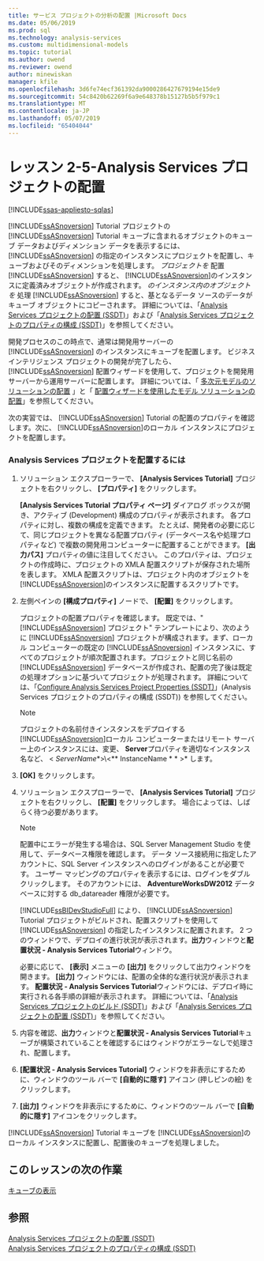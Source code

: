 ```yaml
---
title: サービス プロジェクトの分析の配置 |Microsoft Docs
ms.date: 05/06/2019
ms.prod: sql
ms.technology: analysis-services
ms.custom: multidimensional-models
ms.topic: tutorial
ms.author: owend
ms.reviewer: owend
author: minewiskan
manager: kfile
ms.openlocfilehash: 3d6fe74ecf361392da9000286427679194e15de9
ms.sourcegitcommit: 54c8420b62269f6a9e648378b15127b5b5f979c1
ms.translationtype: MT
ms.contentlocale: ja-JP
ms.lasthandoff: 05/07/2019
ms.locfileid: "65404044"
---
```

# <a name="lesson-2-5---deploying-an-analysis-services-project"></a>レッスン 2-5-Analysis Services プロジェクトの配置
[!INCLUDE[ssas-appliesto-sqlas](../../includes/ssas-appliesto-sqlas.md)]

[!INCLUDE[ssASnoversion](../../includes/ssasnoversion-md.md)] Tutorial プロジェクトの [!INCLUDE[ssASnoversion](../../includes/ssasnoversion-md.md)] Tutorial キューブに含まれるオブジェクトのキューブ データおよびディメンション データを表示するには、 [!INCLUDE[ssASnoversion](../../includes/ssasnoversion-md.md)] の指定のインスタンスにプロジェクトを配置し、キューブおよびそのディメンションを処理します。 *プロジェクトを* 配置 [!INCLUDE[ssASnoversion](../../includes/ssasnoversion-md.md)] すると、 [!INCLUDE[ssASnoversion](../../includes/ssasnoversion-md.md)]のインスタンスに定義済みオブジェクトが作成されます。 *のインスタンス内のオブジェクトを* 処理 [!INCLUDE[ssASnoversion](../../includes/ssasnoversion-md.md)] すると、基となるデータ ソースのデータがキューブ オブジェクトにコピーされます。 詳細については、「[Analysis Services プロジェクトの配置 (SSDT)](../multidimensional-models/deploy-analysis-services-projects-ssdt.md)」および「[Analysis Services プロジェクトのプロパティの構成 (SSDT)](../multidimensional-models/configure-analysis-services-project-properties-ssdt.md)」を参照してください。  
  
開発プロセスのこの時点で、通常は開発用サーバーの [!INCLUDE[ssASnoversion](../../includes/ssasnoversion-md.md)] のインスタンスにキューブを配置します。 ビジネス インテリジェンス プロジェクトの開発が完了したら、 [!INCLUDE[ssASnoversion](../../includes/ssasnoversion-md.md)] 配置ウィザードを使用して、プロジェクトを開発用サーバーから運用サーバーに配置します。 詳細については、「 [多次元モデルのソリューションの配置](../multidimensional-models/multidimensional-model-solution-deployment.md) 」と「 [配置ウィザードを使用したモデル ソリューションの配置](../multidimensional-models/deploy-model-solutions-using-the-deployment-wizard.md)」を参照してください。  
  
次の実習では、 [!INCLUDE[ssASnoversion](../../includes/ssasnoversion-md.md)] Tutorial の配置のプロパティを確認します。次に、 [!INCLUDE[ssASnoversion](../../includes/ssasnoversion-md.md)]のローカル インスタンスにプロジェクトを配置します。  
  
### <a name="to-deploy-the-analysis-services-project"></a>Analysis Services プロジェクトを配置するには  
  
1.  ソリューション エクスプローラーで、 **[Analysis Services Tutorial]** プロジェクトを右クリックし、 **[プロパティ]** をクリックします。  
  
    **[Analysis Services Tutorial プロパティ ページ]** ダイアログ ボックスが開き、アクティブ (Development) 構成のプロパティが表示されます。 各プロパティに対し、複数の構成を定義できます。 たとえば、開発者の必要に応じて、同じプロジェクトを異なる配置プロパティ (データベース名や処理プロパティなど) で複数の開発用コンピューターに配置することができます。 **[出力パス]** プロパティの値に注目してください。 このプロパティは、プロジェクトの作成時に、プロジェクトの XMLA 配置スクリプトが保存された場所を表します。 XMLA 配置スクリプトは、プロジェクト内のオブジェクトを [!INCLUDE[ssASnoversion](../../includes/ssasnoversion-md.md)]のインスタンスに配置するスクリプトです。  
  
2.  左側ペインの **[構成プロパティ]** ノードで、 **[配置]** をクリックします。  
  
    プロジェクトの配置プロパティを確認します。 既定では、" [!INCLUDE[ssASnoversion](../../includes/ssasnoversion-md.md)] プロジェクト" テンプレートにより、次のように [!INCLUDE[ssASnoversion](../../includes/ssasnoversion-md.md)] プロジェクトが構成されます。まず、ローカル コンピューターの既定の [!INCLUDE[ssASnoversion](../../includes/ssasnoversion-md.md)] インスタンスに、すべてのプロジェクトが順次配置されます。プロジェクトと同じ名前の [!INCLUDE[ssASnoversion](../../includes/ssasnoversion-md.md)] データベースが作成され、配置の完了後は既定の処理オプションに基づいてプロジェクトが処理されます。 詳細については、「[Configure Analysis Services Project Properties (SSDT)](../multidimensional-models/configure-analysis-services-project-properties-ssdt.md)」(Analysis Services プロジェクトのプロパティの構成 (SSDT)) を参照してください。  
  
    > [!NOTE]  
    > プロジェクトの名前付きインスタンスをデプロイする[!INCLUDE[ssASnoversion](../../includes/ssasnoversion-md.md)]ローカル コンピューターまたはリモート サーバー上のインスタンスには、変更、 **Server**プロパティを適切なインスタンス名など、 \< *ServerName**>\\<** InstanceName * * >* します。  
  
3.  **[OK]** をクリックします。  
  
4.  ソリューション エクスプローラーで、 **[Analysis Services Tutorial]** プロジェクトを右クリックし、 **[配置]** をクリックします。 場合によっては、しばらく待つ必要があります。  
  
    > [!NOTE]  
    > 配置中にエラーが発生する場合は、SQL Server Management Studio を使用して、データベース権限を確認します。 データ ソース接続用に指定したアカウントに、SQL Server インスタンスへのログインがあることが必要です。 ユーザー マッピングのプロパティを表示するには、ログインをダブルクリックします。 そのアカウントには、 **AdventureWorksDW2012** データベースに対する db_datareader 権限が必要です。  
  
    [!INCLUDE[ssBIDevStudioFull](../../includes/ssbidevstudiofull-md.md)] により、 [!INCLUDE[ssASnoversion](../../includes/ssasnoversion-md.md)] Tutorial プロジェクトがビルドされ、配置スクリプトを使用して [!INCLUDE[ssASnoversion](../../includes/ssasnoversion-md.md)] の指定したインスタンスに配置されます。 2 つのウィンドウで、デプロイの進行状況が表示されます。**出力**ウィンドウと**配置状況 - Analysis Services Tutorial**ウィンドウ。  
  
    必要に応じて、 **[表示]** メニューの **[出力]** をクリックして出力ウィンドウを開きます。 **[出力]** ウィンドウには、配置の全体的な進行状況が表示されます。 **配置状況 - Analysis Services Tutorial**ウィンドウには、デプロイ時に実行される各手順の詳細が表示されます。 詳細については、「[Analysis Services プロジェクトのビルド (SSDT)](../multidimensional-models/build-analysis-services-projects-ssdt.md)」および「[Analysis Services プロジェクトの配置 (SSDT)](../multidimensional-models/deploy-analysis-services-projects-ssdt.md)」を参照してください。  
  
5.  内容を確認、**出力**ウィンドウと**配置状況 - Analysis Services Tutorial**キューブが構築されていることを確認するにはウィンドウがエラーなしで処理され、配置します。  
  
6.  **[配置状況 - Analysis Services Tutorial]** ウィンドウを非表示にするために、ウィンドウのツール バーで **[自動的に隠す]** アイコン (押しピンの絵) をクリックします。  
  
7.  **[出力]** ウィンドウを非表示にするために、ウィンドウのツール バーで **[自動的に隠す]** アイコンをクリックします。  
  
[!INCLUDE[ssASnoversion](../../includes/ssasnoversion-md.md)] Tutorial キューブを [!INCLUDE[ssASnoversion](../../includes/ssasnoversion-md.md)]のローカル インスタンスに配置し、配置後のキューブを処理しました。  
  
## <a name="next-task-in-lesson"></a>このレッスンの次の作業  
[キューブの表示](lesson-2-6-browsing-the-cube.md)  
  
## <a name="see-also"></a>参照  
[Analysis Services プロジェクトの配置 (SSDT)](../multidimensional-models/deploy-analysis-services-projects-ssdt.md)  
[Analysis Services プロジェクトのプロパティの構成 &#40;SSDT&#41;](../multidimensional-models/configure-analysis-services-project-properties-ssdt.md)  
  
  
  
